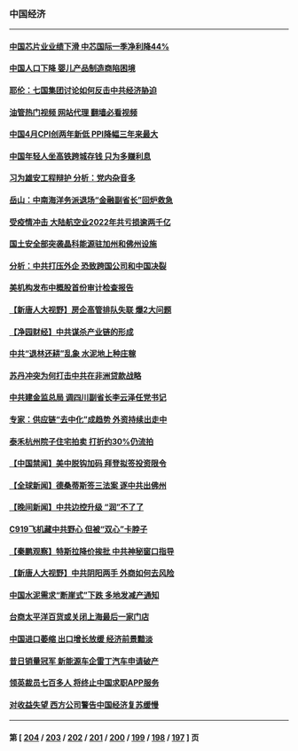 ### 中国经济
---
#### [中国芯片业业绩下滑 中芯国际一季净利降44%](../../pages/ncid283/n13994292.md?05120845) 
#### [中国人口下降 婴儿产品制造商陷困境](../../pages/ncid283/n13994277.md?05120845) 
#### [耶伦：七国集团讨论如何反击中共经济胁迫](../../pages/ncid283/n13994141.md?05120845) 
#### [油管热门视频 网站代理 翻墙必看视频](http://138.2.39.72:81/youtube.html?epic-marker?05120845)
#### [中国4月CPI创两年新低 PPI降幅三年来最大](../../pages/ncid283/n13993744.md?05120845) 
#### [中国年轻人坐高铁跨城存钱 只为多赚利息](../../pages/ncid283/n13994133.md?05120845) 
#### [习为雄安工程辩护 分析：党内杂音多](../../pages/ncid283/n13993747.md?05120845) 
#### [岳山：中南海洋务派退场“金融副省长”回炉救急](../../pages/ncid283/n13993890.md?05120845) 
#### [受疫情冲击 大陆航空业2022年共亏损逾两千亿](../../pages/ncid283/n13993427.md?05120845) 
#### [国土安全部突袭晶科能源驻加州和佛州设施](../../pages/ncid283/n13993270.md?05120845) 
#### [分析：中共打压外企 恐致跨国公司和中国决裂](../../pages/ncid283/n13993252.md?05120845) 
#### [美机构发布中概股首份审计检查报告](../../pages/ncid283/n13993266.md?05120845) 
#### [【新唐人大视野】房企高管排队失联 爆2大问题](../../pages/ncid283/n13993235.md?05120845) 
#### [【净园财经】中共谋杀产业链的形成](../../pages/ncid283/n13993205.md?05120845) 
#### [中共“退林还耕”乱象 水泥地上种庄稼](../../pages/ncid283/n13993159.md?05120845) 
#### [苏丹冲突为何打击中共在非洲贷款战略](../../pages/ncid283/n13993193.md?05120845) 
#### [中共建金监总局 调四川副省长李云泽任党书记](../../pages/ncid283/n13992951.md?05120845) 
#### [专家：供应链“去中化”成趋势 外资持续出走中](../../pages/ncid283/n13992904.md?05120845) 
#### [泰禾杭州院子住宅拍卖 打折约30%仍流拍](../../pages/ncid283/n13992970.md?05120845) 
#### [【中国禁闻】美中脱钩加码 拜登拟签投资限令](../../pages/ncid283/n13992461.md?05120845) 
#### [【全球新闻】德桑蒂斯签三法案 逐中共出佛州](../../pages/ncid283/n13992919.md?05120845) 
#### [【晚间新闻】中共边控升级 “润”不了了](../../pages/ncid283/n13992918.md?05120845) 
#### [C919飞机藏中共野心 但被“双心”卡脖子](../../pages/ncid283/n13991824.md?05120845) 
#### [【秦鹏观察】特斯拉降价挨批 中共神秘窗口指导](../../pages/ncid283/n13992557.md?05120845) 
#### [【新唐人大视野】中共阴阳两手 外商如何去风险](../../pages/ncid283/n13992428.md?05120845) 
#### [中国水泥需求“断崖式”下跌 多地发减产通知](../../pages/ncid283/n13992538.md?05120845) 
#### [台商太平洋百货或关闭上海最后一家门店](../../pages/ncid283/n13992415.md?05120845) 
#### [中国进口萎缩 出口增长放缓 经济前景黯淡](../../pages/ncid283/n13992269.md?05120845) 
#### [昔日销量冠军 新能源车企雷丁汽车申请破产](../../pages/ncid283/n13991886.md?05120845) 
#### [领英裁员七百多人 将终止中国求职APP服务](../../pages/ncid283/n13991767.md?05120845) 
#### [对收益失望 西方公司警告中国经济复苏缓慢](../../pages/ncid283/n13991279.md?05120845) 

---
#### 第 [ [204](./204.md?05120845) / [203](./203.md?05120845) / [202](./202.md?05120845) / [201](./201.md?05120845) / [200](./200.md?05120845) / [199](./199.md?05120845) / [198](./198.md?05120845) / [197](./197.md?05120845) ] 页
